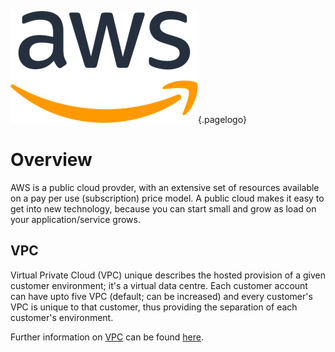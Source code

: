![AWS Logo](/uploads/logos/aws-logo.png "AWS Logo"){.pagelogo}
<!-- TITLE: AWS -->
<!-- SUBTITLE: A quick summary of AWS -->

# Overview
AWS is a public cloud provder, with an extensive set of resources available on a pay per use (subscription) price model. A public cloud makes it easy to get into new technology, because you can start small and grow as load on your application/service grows.


## VPC
Virtual Private Cloud (VPC) unique describes the hosted provision of a given customer environment; it's a virtual data centre. Each customer account can have upto five VPC (default; can be increased) and every customer's VPC is unique to that customer, thus providing the separation of each customer's environment.

Further information on [VPC](/technologies/aws/vpc) can be found [here](/technologies/aws/vpc).

